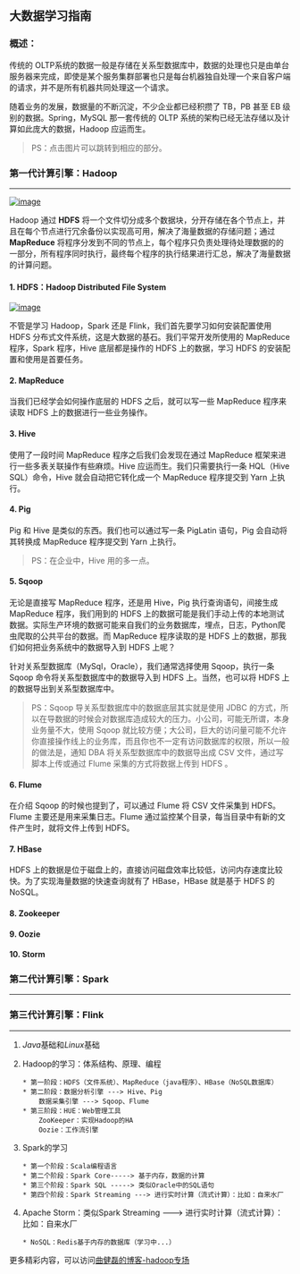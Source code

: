 ## 大数据学习指南

### 概述：
传统的 OLTP系统的数据一般是存储在关系型数据库中，数据的处理也只是由单台服务器来完成，即使是某个服务集群部署也只是每台机器独自处理一个来自客户端的请求，并不是所有机器共同处理这一个请求。

随着业务的发展，数据量的不断沉淀，不少企业都已经积攒了 TB，PB 甚至 EB 级别的数据。Spring，MySQL 那一套传统的 OLTP 系统的架构已经无法存储以及计算如此庞大的数据，Hadoop 应运而生。

> PS：点击图片可以跳转到相应的部分。

### 第一代计算引擎：Hadoop
------
[![image](https://github.com/MrQuJL/hadoop-guide/blob/master/02-搭建Hadoop的环境/imgs/hadoop-logo.jpg)](https://github.com/MrQuJL/hadoop-guide/tree/master/02-搭建Hadoop的环境)

Hadoop 通过 **HDFS** 将一个文件切分成多个数据块，分开存储在各个节点上，并且在每个节点进行冗余备份以实现高可用，解决了海量数据的存储问题；通过 **MapReduce** 将程序分发到不同的节点上，每个程序只负责处理待处理数据的的一部分，所有程序同时执行，最终每个程序的执行结果进行汇总，解决了海量数据的计算问题。

#### 1. HDFS：Hadoop Distributed File System

[![image](https://github.com/MrQuJL/hadoop-guide/blob/master/02-搭建Hadoop的环境/imgs/hdfs-logo.jpg)](https://github.com/MrQuJL/hadoop-guide/tree/master/04-操作HDFS)

不管是学习 Hadoop，Spark 还是 Flink，我们首先要学习如何安装配置使用 HDFS 分布式文件系统，这是大数据的基石。我们平常开发所使用的 MapReduce 程序，Spark 程序，Hive 底层都是操作的 HDFS 上的数据，学习 HDFS 的安装配置和使用是首要任务。

#### 2. MapReduce


当我们已经学会如何操作底层的 HDFS 之后，就可以写一些 MapReduce 程序来读取 HDFS 上的数据进行一些业务操作。

#### 3. Hive

使用了一段时间 MapReduce 程序之后我们会发现在通过 MapReduce 框架来进行一些多表关联操作有些麻烦。Hive 应运而生。我们只需要执行一条 HQL（Hive SQL）命令，Hive 就会自动把它转化成一个 MapReduce 程序提交到 Yarn 上执行。

#### 4. Pig

Pig 和 Hive 是类似的东西。我们也可以通过写一条 PigLatin 语句，Pig 会自动将其转换成 MapReduce 程序提交到 Yarn 上执行。

> PS：在企业中，Hive 用的多一点。

#### 5. Sqoop

无论是直接写 MapReduce 程序，还是用 Hive，Pig 执行查询语句，间接生成 MapReduce 程序，我们用到的 HDFS 上的数据可能是我们手动上传的本地测试数据。实际生产环境的数据可能来自我们的业务数据库，埋点，日志，Python爬虫爬取的公共平台的数据。而 MapReduce 程序读取的是 HDFS 上的数据，那我们如何把业务系统中的数据导入到 HDFS 上呢？

针对关系型数据库（MySql，Oracle），我们通常选择使用 Sqoop，执行一条 Sqoop 命令将关系型数据库中的数据导入到 HDFS 上。当然，也可以将 HDFS 上的数据导出到关系型数据库中。

> PS：Sqoop 导关系型数据库中的数据底层其实就是使用 JDBC 的方式，所以在导数据的时候会对数据库造成较大的压力。小公司，可能无所谓，本身业务量不大，使用 Sqoop 就比较方便；大公司，巨大的访问量可能不允许你直接操作线上的业务库，而且你也不一定有访问数据库的权限，所以一般的做法是，通知 DBA 将关系型数据库中的数据导出成 CSV 文件，通过写脚本上传或通过 Flume 采集的方式将数据上传到 HDFS 。

#### 6. Flume

在介绍 Sqoop 的时候也提到了，可以通过 Flume 将 CSV 文件采集到 HDFS。Flume 主要还是用来采集日志。Flume 通过监控某个目录，每当目录中有新的文件产生时，就将文件上传到 HDFS。

#### 7. HBase

HDFS 上的数据是位于磁盘上的，直接访问磁盘效率比较低，访问内存速度比较快。为了实现海量数据的快速查询就有了 HBase，HBase 就是基于 HDFS 的 NoSQL。

#### 8. Zookeeper


#### 9. Oozie


#### 10. Storm


### 第二代计算引擎：Spark
------


### 第三代计算引擎：Flink
------



1. *Java*基础和*Linux*基础





2. Hadoop的学习：体系结构、原理、编程
	```	
	* 第一阶段：HDFS（文件系统）、MapReduce（java程序）、HBase（NoSQL数据库）
	* 第二阶段：数据分析引擎 ---> Hive、Pig
		数据采集引擎 ---> Sqoop、Flume
	* 第三阶段：HUE：Web管理工具
		ZooKeeper：实现Hadoop的HA
		Oozie：工作流引擎
	```
3. Spark的学习
	```
	* 第一个阶段：Scala编程语言
	* 第二个阶段：Spark Core-----> 基于内存，数据的计算
	* 第三个阶段：Spark SQL -----> 类似Oracle中的SQL语句
	* 第四个阶段：Spark Streaming ---> 进行实时计算（流式计算）：比如：自来水厂
	```
4. Apache Storm：类似Spark Streaming ---> 进行实时计算（流式计算）：比如：自来水厂 
	```
	* NoSQL：Redis基于内存的数据库（学习中...）
	```



更多精彩内容，可以访问[曲健磊的博客-hadoop专场][1]

[1]: https://blog.csdn.net/a909301740/column/info/29697 "曲健磊的博客-hadoop专场"





